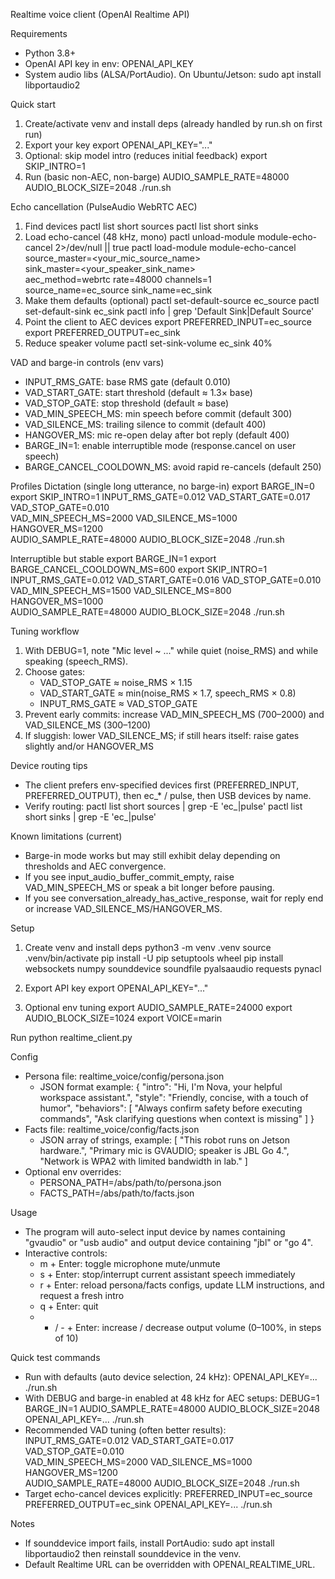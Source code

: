 Realtime voice client (OpenAI Realtime API)

Requirements
- Python 3.8+
- OpenAI API key in env: OPENAI_API_KEY
- System audio libs (ALSA/PortAudio). On Ubuntu/Jetson: sudo apt install libportaudio2

Quick start
1) Create/activate venv and install deps (already handled by run.sh on first run)
2) Export your key
   export OPENAI_API_KEY="..."
3) Optional: skip model intro (reduces initial feedback)
   export SKIP_INTRO=1
4) Run (basic non-AEC, non-barge)
   AUDIO_SAMPLE_RATE=48000 AUDIO_BLOCK_SIZE=2048 ./run.sh

Echo cancellation (PulseAudio WebRTC AEC)
1) Find devices
   pactl list short sources
   pactl list short sinks
2) Load echo-cancel (48 kHz, mono)
   pactl unload-module module-echo-cancel 2>/dev/null || true
   pactl load-module module-echo-cancel \
     source_master=<your_mic_source_name> \
     sink_master=<your_speaker_sink_name> \
     aec_method=webrtc rate=48000 channels=1 \
     source_name=ec_source sink_name=ec_sink
3) Make them defaults (optional)
   pactl set-default-source ec_source
   pactl set-default-sink  ec_sink
   pactl info | grep 'Default Sink\|Default Source'
4) Point the client to AEC devices
   export PREFERRED_INPUT=ec_source
   export PREFERRED_OUTPUT=ec_sink
5) Reduce speaker volume
   pactl set-sink-volume ec_sink 40%

VAD and barge-in controls (env vars)
- INPUT_RMS_GATE: base RMS gate (default 0.010)
- VAD_START_GATE: start threshold (default ≈ 1.3× base)
- VAD_STOP_GATE: stop threshold (default ≈ base)
- VAD_MIN_SPEECH_MS: min speech before commit (default 300)
- VAD_SILENCE_MS: trailing silence to commit (default 400)
- HANGOVER_MS: mic re-open delay after bot reply (default 400)
- BARGE_IN=1: enable interruptible mode (response.cancel on user speech)
- BARGE_CANCEL_COOLDOWN_MS: avoid rapid re-cancels (default 250)

Profiles
Dictation (single long utterance, no barge-in)
   export BARGE_IN=0
   export SKIP_INTRO=1
   INPUT_RMS_GATE=0.012 VAD_START_GATE=0.017 VAD_STOP_GATE=0.010 \
   VAD_MIN_SPEECH_MS=2000 VAD_SILENCE_MS=1000 HANGOVER_MS=1200 \
   AUDIO_SAMPLE_RATE=48000 AUDIO_BLOCK_SIZE=2048 ./run.sh

Interruptible but stable
   export BARGE_IN=1
   export BARGE_CANCEL_COOLDOWN_MS=600
   export SKIP_INTRO=1
   INPUT_RMS_GATE=0.012 VAD_START_GATE=0.016 VAD_STOP_GATE=0.010 \
   VAD_MIN_SPEECH_MS=1500 VAD_SILENCE_MS=800 HANGOVER_MS=1000 \
   AUDIO_SAMPLE_RATE=48000 AUDIO_BLOCK_SIZE=2048 ./run.sh

Tuning workflow
1) With DEBUG=1, note "Mic level ~ ..." while quiet (noise_RMS) and while speaking (speech_RMS).
2) Choose gates:
   - VAD_STOP_GATE ≈ noise_RMS × 1.15
   - VAD_START_GATE ≈ min(noise_RMS × 1.7, speech_RMS × 0.8)
   - INPUT_RMS_GATE ≈ VAD_STOP_GATE
3) Prevent early commits: increase VAD_MIN_SPEECH_MS (700–2000) and VAD_SILENCE_MS (300–1200)
4) If sluggish: lower VAD_SILENCE_MS; if still hears itself: raise gates slightly and/or HANGOVER_MS

Device routing tips
- The client prefers env-specified devices first (PREFERRED_INPUT, PREFERRED_OUTPUT), then ec_* / pulse, then USB devices by name.
- Verify routing:
   pactl list short sources | grep -E 'ec_|pulse'
   pactl list short sinks   | grep -E 'ec_|pulse'

Known limitations (current)
- Barge-in mode works but may still exhibit delay depending on thresholds and AEC convergence.
- If you see input_audio_buffer_commit_empty, raise VAD_MIN_SPEECH_MS or speak a bit longer before pausing.
- If you see conversation_already_has_active_response, wait for reply end or increase VAD_SILENCE_MS/HANGOVER_MS.

Setup
1) Create venv and install deps
   python3 -m venv .venv
   source .venv/bin/activate
   pip install -U pip setuptools wheel
   pip install websockets numpy sounddevice soundfile pyalsaaudio requests pynacl

2) Export API key
   export OPENAI_API_KEY="..."

3) Optional env tuning
   export AUDIO_SAMPLE_RATE=24000
   export AUDIO_BLOCK_SIZE=1024
   export VOICE=marin

Run
   python realtime_client.py

Config
- Persona file: realtime_voice/config/persona.json
  - JSON format example:
    {
      "intro": "Hi, I'm Nova, your helpful workspace assistant.",
      "style": "Friendly, concise, with a touch of humor",
      "behaviors": [
        "Always confirm safety before executing commands",
        "Ask clarifying questions when context is missing"
      ]
    }
- Facts file: realtime_voice/config/facts.json
  - JSON array of strings, example:
    [
      "This robot runs on Jetson hardware.",
      "Primary mic is GVAUDIO; speaker is JBL Go 4.",
      "Network is WPA2 with limited bandwidth in lab."
    ]
- Optional env overrides:
  - PERSONA_PATH=/abs/path/to/persona.json
  - FACTS_PATH=/abs/path/to/facts.json

Usage
- The program will auto-select input device by names containing "gvaudio" or "usb audio" and output device containing "jbl" or "go 4".
- Interactive controls:
  - m + Enter: toggle microphone mute/unmute
  - s + Enter: stop/interrupt current assistant speech immediately
  - r + Enter: reload persona/facts configs, update LLM instructions, and request a fresh intro
  - q + Enter: quit
  - + / - + Enter: increase / decrease output volume (0–100%, in steps of 10)

Quick test commands
- Run with defaults (auto device selection, 24 kHz):
  OPENAI_API_KEY=... ./run.sh
- With DEBUG and barge-in enabled at 48 kHz for AEC setups:
  DEBUG=1 BARGE_IN=1 AUDIO_SAMPLE_RATE=48000 AUDIO_BLOCK_SIZE=2048 OPENAI_API_KEY=... ./run.sh
- Recommended VAD tuning (often better results):
  INPUT_RMS_GATE=0.012 VAD_START_GATE=0.017 VAD_STOP_GATE=0.010 \
  VAD_MIN_SPEECH_MS=2000 VAD_SILENCE_MS=1000 HANGOVER_MS=1200 \
  AUDIO_SAMPLE_RATE=48000 AUDIO_BLOCK_SIZE=2048 ./run.sh
- Target echo-cancel devices explicitly:
  PREFERRED_INPUT=ec_source PREFERRED_OUTPUT=ec_sink OPENAI_API_KEY=... ./run.sh

Notes
- If sounddevice import fails, install PortAudio: sudo apt install libportaudio2 then reinstall sounddevice in the venv.
- Default Realtime URL can be overridden with OPENAI_REALTIME_URL.



